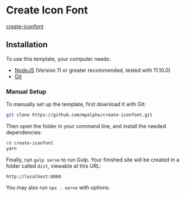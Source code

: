 # Create Icon Font
[create-iconfont](https://github.com/mpalpha/create-iconfont)

## Installation

To use this template, your computer needs:

- [NodeJS](https://nodejs.org/en/) (Version 11 or greater recommended, tested with 11.10.0)
- [Git](https://git-scm.com/)

### Manual Setup

To manually set up the template, first download it with Git:

```bash
git clone https://github.com/mpalpha/create-iconfont.git
```

Then open the folder in your command line, and install the needed dependencies:

```bash
cd create-iconfont
yarn
```

Finally, run `gulp serve` to run Gulp. Your finished site will be created in a folder called `dist`, viewable at this URL:

```
http://localhost:8000
```

You may also run `npx . serve` with options.
